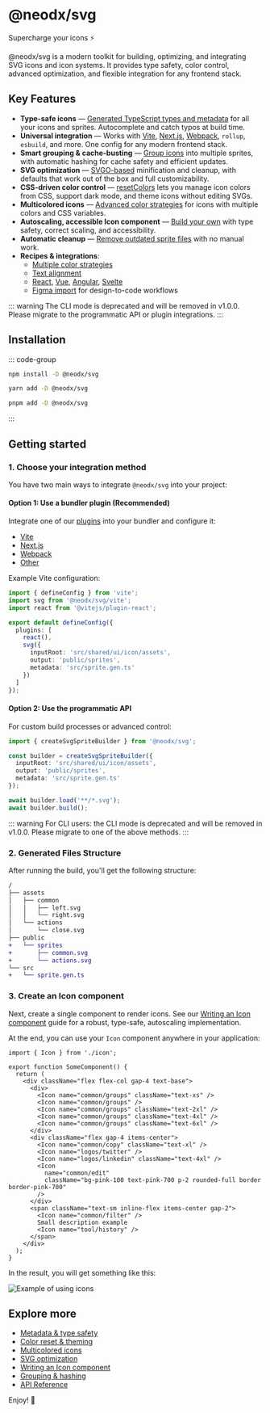 # @neodx/svg

Supercharge your icons ⚡️

@neodx/svg is a modern toolkit for building, optimizing, and integrating SVG icons and icon systems. It provides type safety, color control, advanced optimization, and flexible integration for any frontend stack.

## Key Features

- **Type-safe icons** — [Generated TypeScript types and metadata](./metadata.md) for all your icons and sprites. Autocomplete and catch typos at build time.
- **Universal integration** — Works with [Vite](./setup/vite.md), [Next.js](./setup/next.md), [Webpack](./setup/webpack.md), `rollup`, `esbuild`, and more. One config for any modern frontend stack.
- **Smart grouping & cache-busting** — [Group icons](./group-and-hash.md) into multiple sprites, with automatic hashing for cache safety and efficient updates.
- **SVG optimization** — [SVGO-based](./optimization.md) minification and cleanup, with defaults that work out of the box and full customizability.
- **CSS-driven color control** — [resetColors](./colors-reset.md) lets you manage icon colors from CSS, support dark mode, and theme icons without editing SVGs.
- **Multicolored icons** — [Advanced color strategies](./multicolored.md) for icons with multiple colors and CSS variables.
- **Autoscaling, accessible Icon component** — [Build your own](./writing-icon-component.md) with type safety, correct scaling, and accessibility.
- **Automatic cleanup** — [Remove outdated sprite files](./cleanup.md) with no manual work.
- **Recipes & integrations**:
  - [Multiple color strategies](./multicolored.md)
  - [Text alignment](./recipes/text-alignment.md)
  - [React](./integration/react.md), [Vue](./integration/vue.md), [Angular](./integration/angular.md), [Svelte](./integration/svelte.md)
  - [Figma import](./integration/figma.md) for design-to-code workflows

::: warning
The CLI mode is deprecated and will be removed in v1.0.0. Please migrate to the programmatic API or plugin integrations.
:::

## Installation

::: code-group

```bash [npm]
npm install -D @neodx/svg
```

```bash [yarn]
yarn add -D @neodx/svg
```

```bash [pnpm]
pnpm add -D @neodx/svg
```

:::

## Getting started

### 1. Choose your integration method

You have two main ways to integrate `@neodx/svg` into your project:

#### Option 1: Use a bundler plugin (Recommended)

Integrate one of our [plugins](./setup/) into your bundler and configure it:

- [Vite](./setup/vite.md)
- [Next.js](./setup/next.md)
- [Webpack](./setup/webpack.md)
- [Other](./setup/other.md)

Example Vite configuration:

```typescript [vite.config.ts]
import { defineConfig } from 'vite';
import svg from '@neodx/svg/vite';
import react from '@vitejs/plugin-react';

export default defineConfig({
  plugins: [
    react(),
    svg({
      inputRoot: 'src/shared/ui/icon/assets',
      output: 'public/sprites',
      metadata: 'src/sprite.gen.ts'
    })
  ]
});
```

#### Option 2: Use the programmatic API

For custom build processes or advanced control:

```typescript [scripts/build-icons.ts]
import { createSvgSpriteBuilder } from '@neodx/svg';

const builder = createSvgSpriteBuilder({
  inputRoot: 'src/shared/ui/icon/assets',
  output: 'public/sprites',
  metadata: 'src/sprite.gen.ts'
});

await builder.load('**/*.svg');
await builder.build();
```

::: warning
For CLI users: the CLI mode is deprecated and will be removed in v1.0.0. Please migrate to one of the above methods.
:::

### 2. Generated Files Structure

After running the build, you'll get the following structure:

```diff
/
├── assets
│   ├── common
│   │   ├── left.svg
│   │   └── right.svg
│   └── actions
│       └── close.svg
├── public
+   └── sprites
+       ├── common.svg
+       └── actions.svg
└── src
+   └── sprite.gen.ts
```

### 3. Create an Icon component

Next, create a single component to render icons. See our [Writing an Icon component](./writing-icon-component.md) guide for a robust, type-safe, autoscaling implementation.

At the end, you can use your `Icon` component anywhere in your application:

```tsx [some-component.tsx]
import { Icon } from './icon';

export function SomeComponent() {
  return (
    <div className="flex flex-col gap-4 text-base">
      <div>
        <Icon name="common/groups" className="text-xs" />
        <Icon name="common/groups" />
        <Icon name="common/groups" className="text-2xl" />
        <Icon name="common/groups" className="text-4xl" />
        <Icon name="common/groups" className="text-6xl" />
      </div>
      <div className="flex gap-4 items-center">
        <Icon name="common/copy" className="text-xl" />
        <Icon name="logos/twitter" />
        <Icon name="logos/linkedin" className="text-4xl" />
        <Icon
          name="common/edit"
          className="bg-pink-100 text-pink-700 p-2 rounded-full border border-pink-700"
        />
      </div>
      <span className="text-sm inline-flex items-center gap-2">
        <Icon name="common/filter" />
        Small description example
        <Icon name="tool/history" />
      </span>
    </div>
  );
}
```

In the result, you will get something like this:

![Example of using icons](/crazy-svg-mix.png)

## Explore more

- [Metadata & type safety](./metadata.md)
- [Color reset & theming](./colors-reset.md)
- [Multicolored icons](./multicolored.md)
- [SVG optimization](./optimization.md)
- [Writing an Icon component](./writing-icon-component.md)
- [Grouping & hashing](./group-and-hash.md)
- [API Reference](./api/index.md)

Enjoy! 🎉

